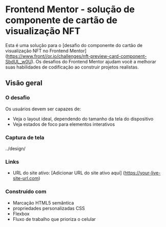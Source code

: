 # Frontend Mentor - solução de componente de cartão de visualização NFT

Esta é uma solução para o [desafio do componente do cartão de visualização NFT no Frontend Mentor] (https://www.front//or.io/challenges/nft-preview-card-component-SbdUL_w0U). Os desafios do Frontend Mentor ajudam você a melhorar suas habilidades de codificação ao construir projetos realistas.

## Visão geral

### O desafio

Os usuários devem ser capazes de:

- Veja o layout ideal, dependendo do tamanho da tela do dispositivo
- Veja estados de foco para elementos interativos

### Captura de tela

../design/

### Links

- URL do site ativo: [Adicionar URL do site ativo aqui] (https://your-live-site-url.com)

### Construído com

- Marcação HTML5 semântica
- propriedades personalizadas CSS
- Flexbox
- Fluxo de trabalho que prioriza o celular

